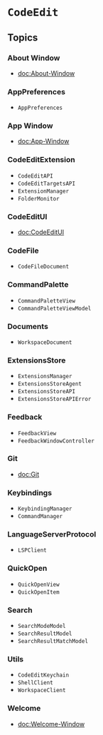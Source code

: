# ``CodeEdit``

## Topics

### About Window

- <doc:About-Window>

### AppPreferences

- ``AppPreferences``

### App Window

- <doc:App-Window>

### CodeEditExtension

- ``CodeEditAPI``
- ``CodeEditTargetsAPI``
- ``ExtensionManager``
- ``FolderMonitor``

### CodeEditUI

- <doc:CodeEditUI>

### CodeFile

- ``CodeFileDocument``

### CommandPalette

- ``CommandPaletteView``
- ``CommandPaletteViewModel``

### Documents

- ``WorkspaceDocument``

### ExtensionsStore

- ``ExtensionsManager``
- ``ExtensionsStoreAgent``
- ``ExtensionsStoreAPI``
- ``ExtensionsStoreAPIError``

### Feedback

- ``FeedbackView``
- ``FeedbackWindowController``

### Git

- <doc:Git>

### Keybindings

- ``KeybindingManager``
- ``CommandManager``

### LanguageServerProtocol

- ``LSPClient``

### QuickOpen

- ``QuickOpenView``
- ``QuickOpenItem``

### Search

- ``SearchModeModel``
- ``SearchResultModel``
- ``SearchResultMatchModel``

### Utils

- ``CodeEditKeychain``
- ``ShellClient``
- ``WorkspaceClient``

### Welcome

- <doc:Welcome-Window>
